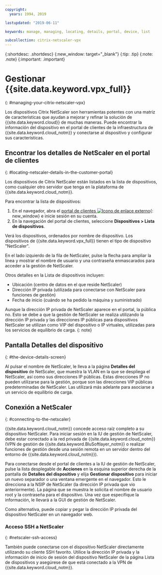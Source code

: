 ```yaml
---
copyright:
  years: 1994, 2019

lastupdated: "2019-06-11"

keywords: manage, managing, locating, details, portal, device, list

subcollection: citrix-netscaler-vpx
---
```


{:shortdesc: .shortdesc}
{:new_window: target="_blank"}
{:tip: .tip}
{:note: .note}
{:important: .important}

# Gestionar {{site.data.keyword.vpx_full}}
{: #managing-your-citrix-netscaler-vpx}

Los dispositivos Citrix NetScaler son herramientas potentes con una matriz de características que ayudan a mejorar y refinar la solución de {{site.data.keyword.cloud}} de muchas maneras. Puede encontrar la información del dispositivo en el portal de clientes de la infraestructura de {{site.data.keyword.cloud_notm}} y conectarse al dispositivo y configurar sus características.  

## Encontrar los detalles de NetScaler en el portal de clientes
{: #locating-netscaler-details-in-the-customer-portal}

Los dispositivos de Citrix NetScaler están listados en la lista de dispositivos, como cualquier otro servidor que tenga en la plataforma de {{site.data.keyword.cloud_notm}}.

Para encontrar la lista de dispositivos:

1. En el navegador, abra el [portal de clientes ![Icono de enlace externo](../../icons/launch-glyph.svg "Icono de enlace externo")](https://control.softlayer.com/){: new_window} e inicie sesión en su cuenta.
2. En la navegación del portal de clientes, seleccione **Dispositivos > Lista de dispositivos**.

Verá los dispositivos, ordenados por nombre de dispositivo. Los dispositivos de {{site.data.keyword.vpx_full}} tienen el tipo de dispositivo "NetScaler".

En el lado izquierdo de la fila de NetScaler, pulse la flecha para ampliar la línea y mostrar el nombre de usuario y una contraseña enmascarados para acceder a la gestión de NetScaler.

Otros detalles en la Lista de dispositivos incluyen:

* Ubicación (centro de datos en el que reside NetScaler)
* Dirección IP privada (utilizada para conectarse con NetScaler para funciones de gestión)
* Fecha de inicio (cuándo se ha pedido la máquina y suministrado)

Aunque la dirección IP privada de NetScaler aparece en el portal, la pública no. Esto se debe a que la gestión de NetScaler se realiza utilizando la dirección IP privada y las direcciones IP públicas para dispositivos NetScaler se utilizan como VIP del dispositivo o IP virtuales, utilizadas para los servicios de equilibrio de carga.
{: note}

## Pantalla Detalles del dispositivo
{: #the-device-details-screen}

Al pulsar el nombre de NetScaler, le lleva a la página **Detalles del dispositivo** de NetScaler, que muestra la VLAN en la que se despliega el NetScaler, así como sus direcciones IP públicas. Estas direcciones IP no pueden utilizarse para la gestión, porque son las direcciones VIP públicas predeterminadas de NetScaler. Las utilizará más adelante para asociarse a un servicio de equilibrio de carga.

## Conexión a NetScaler
{: #connecting-to-the-netscaler}

{{site.data.keyword.cloud_notm}} concede acceso raíz completo a su dispositivo NetScaler. Para iniciar sesión en la IU de gestión de NetScaler, debe estar conectado a la red privada de {{site.data.keyword.cloud_notm}} (VPN de gestión de {{site.data.keyword.BluSoftlayer_notm}} o realizar funciones de gestión desde una sesión remota en un servidor dentro del entorno de {{site.data.keyword.cloud_notm}}).

Para conectarse desde el portal de clientes a la IU de gestión de NetScaler, pulse la lista desplegable de **Acciones** en la esquina superior derecha de la pantalla de **Detalles del dispositivo** y elija **Gestionar dispositivo** para iniciar un nuevo separador o una ventana emergente en el navegador. Esto le direcciona a la NSIP de NetScaler (la dirección IP privada que vio anteriormente). La página que se muestra le solicita el nombre de usuario root y la contraseña para el dispositivo. Una vez que especifique la información, le llevará a la GUI de gestión de NetScaler.

Como alternativa, puede copiar y pegar la dirección IP privada del dispositivo NetScaler en un navegador web.

### Acceso SSH a NetScaler
{: #netscaler-ssh-access}

También puede conectarse con el dispositivo NetScaler directamente utilizando su cliente SSH favorito. Utilice la dirección IP privada y la información de inicio de sesión del dispositivo NetScaler de la página Lista de dispositivos y asegúrese de que está conectado a la VPN de {{site.data.keyword.cloud_notm}}.
